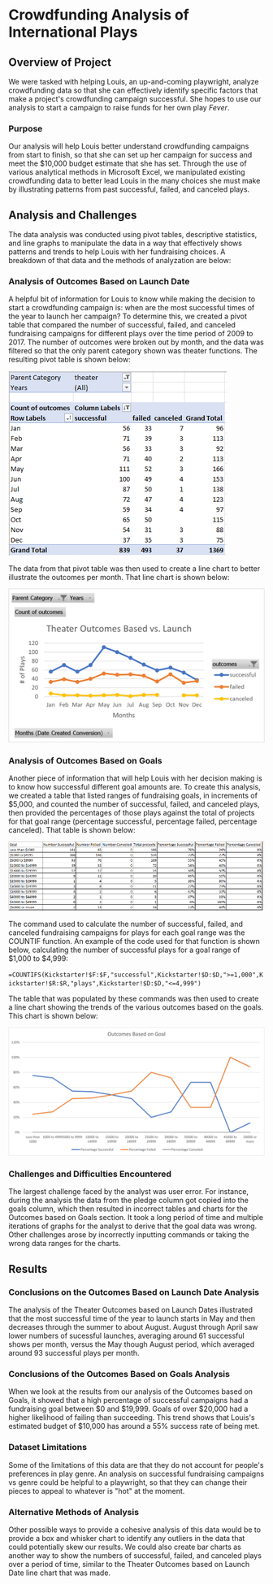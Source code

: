 # Crowdfunding Analysis of International Plays


## Overview of Project
We were tasked with helping Louis, an up-and-coming playwright, analyze crowdfunding data so that she can effectively identify specific factors that make a project's crowdfunding campaign successful.  She hopes to use our analysis to start a campaign to raise funds for her own play *Fever*.  

### Purpose
Our analysis will help Louis better understand crowdfunding campaigns from start to finish, so that she can set up her campaign for success and meet the $10,000 budget estimate that she has set.  Through the use of various analytical methods in Microsoft Excel, we manipulated existing crowdfunding data to better lead Louis in the many choices she must make by illustrating patterns from past successful, failed, and canceled plays. 


## Analysis and Challenges
The data analysis was conducted using pivot tables, descriptive statistics, and line graphs to manipulate the data in a way that effectively shows patterns and trends to help Louis with her fundraising choices.  A breakdown of that data and the methods of analyzation are below:

### Analysis of Outcomes Based on Launch Date
A helpful bit of information for Louis to know while making the decision to start a crowdfunding campaign is: when are the most successful times of the year to launch her campaign?  To determine this, we created a pivot table that compared the number of successful, failed, and canceled fundraising campaigns for different plays over the time period of 2009 to 2017.  The number of outcomes were broken out by month, and the data was filtered so that the only parent category shown was theater functions. The resulting pivot table is shown below:

![Outcomes_vs_Launch_Pivot.png](https://github.com/hillmanj1995/kickstarter-analysis/blob/main/Resources/Outcomes_vs_Launch_Pivot.png)

The data from that pivot table was then used to create a line chart to better illustrate the outcomes per month.  That line chart is shown below:

![Theater_Outcomes_vs_Launch.png](https://github.com/hillmanj1995/kickstarter-analysis/blob/main/Resources/Theater_Outcomes_vs_Launch.png)

### Analysis of Outcomes Based on Goals
Another piece of information that will help Louis with her decision making is to know how successful different goal amounts are.  To create this analysis, we created a table that listed ranges of fundraising goals, in increments of $5,000, and counted the number of successful, failed, and canceled plays, then provided the percentages of those plays against the total of projects for that goal range (percentage successful, percentage failed, percentage canceled).  That table is shown below:

![Outcomes vs. Goals Table.png](https://github.com/hillmanj1995/kickstarter-analysis/blob/main/Resources/Outcomes%20vs.%20Goals%20Table.png)

The command used to calculate the number of successful, failed, and canceled fundraising campaigns for plays for each goal range was the COUNTIF function.  An example of the code used for that function is shown below, calculating the number of successful plays for a goal range of $1,000 to $4,999:

`=COUNTIFS(Kickstarter!$F:$F,"successful",Kickstarter!$D:$D,">=1,000",Kickstarter!$R:$R,"plays",Kickstarter!$D:$D,"<=4,999")`

The table that was populated by these commands was then used to create a line chart showing the trends of the various outcomes based on the goals.  This chart is shown below:

![Outcomes vs. Goals.png](https://github.com/hillmanj1995/kickstarter-analysis/blob/main/Resources/Outcomes%20vs.%20Goals.png)

### Challenges and Difficulties Encountered
The largest challenge faced by the analyst was user error.  For instance, during the analysis the data from the pledge column got copied into the goals column, which then resulted in incorrect tables and charts for the Outcomes based on Goals section.  It took a long period of time and multiple iterations of graphs for the analyst to derive that the goal data was wrong.  Other challenges arose by incorrectly inputting commands or taking the wrong data ranges for the charts.


## Results

### Conclusions on the Outcomes Based on Launch Date Analysis
The analysis of the Theater Outcomes based on Launch Dates illustrated that the most successful time of the year to launch starts in May and then decreases through the summer to about August.  August through April saw lower numbers of sucessful launches, averaging around 61 successful shows per month, versus the May though August period, which averaged around 93 successful plays per month.

### Conclusions of the Outcomes Based on Goals Analysis
When we look at the results from our analysis of the Outcomes based on Goals, it showed that a high percentage of successful campaigns had a fundraising goal between $0 and $19,999.  Goals of over $20,000 had a higher likelihood of failing than succeeding.  This trend shows that Louis's estimated budget of $10,000 has around a 55% success rate of being met. 

### Dataset Limitations
Some of the limitations of this data are that they do not account for people's preferences in play genre.  An analysis on successful fundraising campaigns vs genre could be helpful to a playwright, so that they can change their pieces to appeal to whatever is "hot" at the moment.

### Alternative Methods of Analysis
Other possible ways to provide a cohesive analysis of this data would be to provide a box and whisker chart to identify any outliers in the data that could potentially skew our results.  We could also create bar charts as another way to show the numbers of successful, failed, and canceled plays over a period of time, similar to the Theater Outcomes based on Launch Date line chart that was made.  